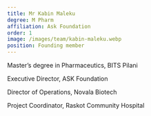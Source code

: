 ```yaml
---
title: Mr Kabin Maleku
degree: M Pharm
affiliation: Ask Foundation
order: 1
image: /images/team/kabin-maleku.webp
position: Founding member
---
```


Master’s degree in Pharmaceutics, BITS Pilani

Executive Director, ASK Foundation

Director of Operations, Novala Biotech 

Project Coordinator, Raskot Community Hospital
